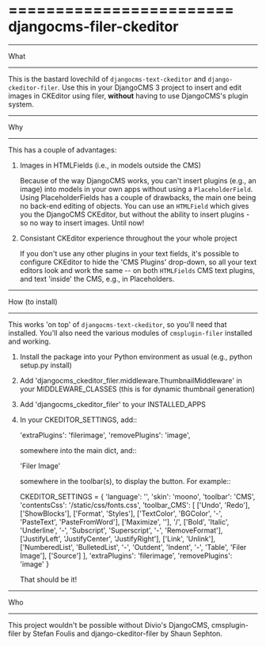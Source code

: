 ========================
djangocms-filer-ckeditor
========================

****
What
****

This is the bastard lovechild of ``djangocms-text-ckeditor`` and ``django-ckeditor-filer``. Use this in your DjangoCMS 3 project to insert and edit images in CKEditor using filer, **without** having to use DjangoCMS's plugin system.

***
Why
***

This has a couple of advantages:

1. Images in HTMLFields (i.e., in models outside the CMS)

   Because of the way DjangoCMS works, you can't insert plugins (e.g., an image) into models in your own apps without using a ``PlaceholderField``. Using PlaceholderFields has a couple of drawbacks, the main one being no back-end editing of objects. You can use an ``HTMLField`` which gives you the DjangoCMS CKEditor, but without the ability to insert plugins - so no way to insert images. Until now!

2. Consistant CKEditor experience throughout the your whole project

   If you don't use any other plugins in your text fields, it's possible to configure CKEditor to hide the 'CMS Plugins' drop-down, so all your text editors look and work the same -- on both ``HTMLFields`` CMS text plugins, and text 'inside' the CMS, e.g., in Placeholders.

****************
How (to install)
****************

This works 'on top' of ``djangocms-text-ckeditor``, so you'll need that installed. You'll also need the various modules of ``cmsplugin-filer`` installed and working.

1. Install the package into your Python environment as usual (e.g., python setup.py install)

2. Add 'djangocms_ckeditor_filer.middleware.ThumbnailMiddleware' in your MIDDLEWARE_CLASSES (this is for dynamic thumbnail generation)

3. Add 'djangocms_ckeditor_filer' to your INSTALLED_APPS

4. In your CKEDITOR_SETTINGS, add::

	'extraPlugins': 'filerimage',
	'removePlugins': 'image',

   somewhere into the main dict, and::

	'Filer Image'

   somewhere in the toolbar(s), to display the button. For example::

	CKEDITOR_SETTINGS = {
		'language': '',
		'skin': 'moono',
		'toolbar': 'CMS',
		'contentsCss': '/static/css/fonts.css',
			'toolbar_CMS': [
				['Undo', 'Redo'],
				['ShowBlocks'],
				['Format', 'Styles'],
				['TextColor', 'BGColor', '-', 'PasteText', 'PasteFromWord'],
				['Maximize', ''],
				'/',
				['Bold', 'Italic', 'Underline', '-', 'Subscript', 'Superscript', '-', 'RemoveFormat'],
				['JustifyLeft', 'JustifyCenter', 'JustifyRight'],
				['Link', 'Unlink'],
				['NumberedList', 'BulletedList', '-', 'Outdent', 'Indent', '-', 'Table', 'Filer Image'],
				['Source']
			],
		'extraPlugins': 'filerimage',
		'removePlugins': 'image'
	}

   That should be it!

***
Who
***

This project wouldn't be possible without Divio's DjangoCMS, cmsplugin-filer by Stefan Foulis and django-ckeditor-filer by Shaun Sephton.
